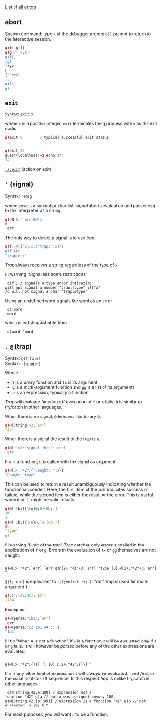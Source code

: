 <i class="fa fa-hand-o-right"></i> [List of all errors](/ref/error-list)


## abort

System command: type `\`  at the debugger prompt `q))` prompt to return to the interactive session.
```q
q)f:{g[]}
q)g:{'`xyz}
q)f[]
{g[]}
'xyz
@
{'`xyz}
::
q))\
q)
```


## `exit`

`Syntax`: `exit x`

where `x` is a positive integer, `exit` terminates the q process with `x` as the exit code.
```q
q)exit 0        / typical successful exit status
..

q)exit 42
guest@localhost:~$ echo $?
42
```
<i class="fa fa-hand-o-right"></i> [`.z.exit`](dotz/#zexit-action-on-exit) (action on exit)

## `'` (signal)

Syntax: `'emsg`

where `emsg` is a symbol or char list, _signal_ aborts evaluation and passes `msg` to the interpreter as a string.
```q
q)0N!0;'`err;0N!1
0
'err
```
The only way to detect a signal is to use _trap_.
```q
q)f:{@[{'x};x;{"trap:",x}]}
q)f`err
"trap:err"
```
_Trap_ always receives a string regardless of the type of `x`.

!!! warning "Signal has some restrictions"
    <pre><code class="language-q">
    q)f 1         / signals a type error indicating ' will not signal a number
    "trap:stype"
    q)f"a"        /q will not signal a char
    "trap:stype"
    </code></pre>
    Using an undefined word signals the word as an error
    <pre><code class="language-q">
    q)'word
    'word
    </code></pre>
    which is indistinguishable from
    <pre><code class="language-q">
    q)word
    'word
    </code></pre>


## `.` `@` (trap)

Syntax: `@[f;fx;e]`  
Syntax: `.[g;gg;e]`

Where

- `f` is a unary function and `fx` is its argument
- `g` is a multi-argument function and `gg` is a list of its arguments
- `e` is an expression, typically a function

_Trap_ will evaluate function `e` if evaluation of `f` or `g` fails. It is similar to try/catch in other languages.

When there is no signal, `@` behaves like binary `@`.
```q
q)@[string;42;`err]
"42"
```
When there is a signal the result of the trap is `e`.
```q
q)@[{'x};"signal this";`err]
`err
```
If `e` is a function, it is called with the signal as argument.
```q
q)@[2+;"42";{"Caught: ",x}]
"Caught: type"
```
This can be used to return a result unambiguously indicating whether the function succeeded. Here, the first item of the pair indicates success or failure, while the second item is either the result or the error. This is useful when `0` or `()` might be valid results. 
```q
q)@[(1b;){1+x}@;0;(0b;)]
1b
1
q)@[(1b;){1+x}@;`a;(0b;)]
0b
"type"
q)
```

!!! warning "Limit of the trap"
    _Trap_ catches only errors signalled in the applications of `f` or `g`. Errors in the evaluation of `fx` or `gg` themselves are not caught.
    <pre><code class="language-q">
    q)@[2+;"42";\`err]
    \`err
    q)@[2+;"42"+3;\`err]
    'type
      [0]  @[2+;"42"+3;\`err]
                    ^
    </code></pre>

`@[f;fx;e]` is equivalent to `.[f;enlist fx;e]`. "dot" trap is used for multi-argument `f`.
```q
q).[*;(42;42);`err]
1764
```
Examples:
```q
q)@[parse;"1b1";`err]
`err
q)@[parse;"22 1b1 44";::]
"1b1"
```

!!! tip "When e is not a function"
    If `e` is a function it will be evaluated _only_ if `f` or `g` fails. It will however be _parsed_ before any of the other expressions are evaluated.
    <pre><code class="language-q">
    q)@[2+;"42";{)}]
    ')
      [0]  @[2+;"42";{)}]
                      ^
    </code></pre>
    If `e` is any _other_ kind of expression it will _always_ be evaluated – and _first_, in the usual right-to-left sequence. In this respect _trap_ is unlike try/catch in other languages. 
    <pre><code class="language-q">
    q)@[string;42;a:100] / expression not a function
    "42"
    q)a // but a was assigned anyway
    100
    q)@[string;42;{b::99}] / expression is a function
    "42"
    q)b // not evaluated
    'b
      [0]  b
           ^
    </code></pre>
    For most purposes, you will want `e` to be a function.

<!-- 
## Errors
<div class="kx-compact" markdown="1">

### Runtime errors

error | example | explanation 
------|---------|-------------
`access` | | attempt to read files above directory, run system commands or failed usr/pwd
`accp` | | tried to accept an incoming TCP/IP connection but failed to do so
`adict` | `d[::]:x` | blocked assignment (`'nyi`)
`arch` | | attempt to load file of wrong endian format
`assign` | `cos:12` | attempt to reuse a reserved word
`badtail` | | incomplete transaction at end of logfile, get good (count;length) with `-11!(-2;`:file)`
`cast` | `` `sym$`xxx`` | attempt to enumerate invalid value (`` `xxx`` not in sym in example)
`char` | |invalid character
`conn`  | | too many incoming connections (1022 max)
`constants` | too many constants (max 96)
`cores` | too many cores
`d8`  | | the log had a partial transaction at the end but q couldn’t truncate the file.
`domain` | `!-1` | out of domain
`elim` | | more than 57 distinct enumerations
`from` | `select a b` | badly formed select statement
`glim` | | limit on number of vectors with a `` `g#`` attribute (unlimited since 3.2)
`globals` | | too many global variables (32 max)
`host` | | unlicensed host
`hwr` | | handle write error, can’t write inside a `peach`
`insert` |     |               attempt to insert a record with a key that already exists
`k4.lic` | k4.lic file not found, check `QHOME`and `QLIC`
`length` |       `()+!1` | incompatible lengths
`limit` | `0W#2` | tried to generate a list longer than 2,000,000,000
`locals` | | too many local variables (24 max)
`loop` | `a::a` | dependency or transitive closure loop
`mismatch` |     |             columns that can't be aligned for R,R or K,K
`mlim` | | limit on number of concurrently mapped nested vectors, currently 65530
`noamend` |  | can't change global state inside an amend
`nosocket` | | can only open/use sockets in main thread
`noupdate` | | update not allowed when using negative port number
`nyi` | | not yet implemented
`os` | | ==operating system error== _or_ unlicenced operating system
`params` | | too many parameters (8 max)
`parse` | | invalid syntax
`part` | | something wrong with the partitions in the HDB
`path too long`| (`$":",1000#"a") set 1 2 3 | file path length exceeded
`pl` | | `peach` can't handle parallel lambdas (2.3 only)
`Q7` | | nyi op on file nested array
`rank` | `+[2;3;4]` | invalid rank or valence
`rb` | | encountered a problem whilse doing a blocking read
`s-fail` | `` `s#2 1`` | cannot apply `` `s#`` to data (not ascending values)
`splay` | | nyi op on splayed table
`srv` | | attempt to use client-only license in server mode 
`stack` | `{.z.s[]}[]` | ran out of stack space
`step` | | attempt to upsert into stepped (`` `s#``) dictionary
`stop` | | user interrupt (Ctrl-c) or time limit (`-T`)
`stype` |  `'42` | invalid type used to signal
`threadview` |  |  views can only be calculated from the main thread
`trunc` | | the log had a partial transaction at the end but q couldn’t truncate the file
`type` | `til 2.2` | wrong type
`type/attr error amending file` | | direct update on disk for this type or attribute is not allowed
`u-fail` | `` `u#1 1`` | cannot apply `` `u#`` to data (not unique values)
`unmappable` | | when saving partitioned data, each column must be mappable
`upd` | | version of kdb+ more recent than license update date
`user` | | unlicensed user
`value` | | no value
`vd1` | | attempted multithread update
`view` | | trying to re-assign a view to something else
`wha` | | invalid system date
`wsfull` | | malloc failed, ran out of swap (or addressability on 32-bit), or hit `-w` limit
`XXX` | |  value error (`XXX` undefined)
`XXX` | `read0`:invalidname.txt` | from addr, close, conn, p(from -p), snd, rcv or invalid filename
`XXX:YYY` | | `XXX` is from kdb+, `YYY` from the OS
</div>

### System errors (file and IPC) 

<div class="kx-compact" markdown="1">

| error | example | explanation |
|-------|---------|-------------|
| `XXX:YYY` | ``read0`:invalidname.txt`` | `XXX` is from kdb+, `YYY` from the OS |

`XXX` from addr, close, conn, p (from `-p`), snd, rcv or (invalid) filename
</div>


### Parse errors (execute or load)

<div class="kx-compact" markdown="1">

| error | example | explanation |
|-------|---------|-------------|
| `[({])}"` | `count abc"` | open paren, bracket, brace or double-quote
| `branch` | | a branch (`if`; `do`; `while`; `$[.;.;.]`) more than 255 byte codes away |
| `char` |     |                invalid character |
| `constants` | |               too many constants (max 96) |
| `globals` |    |              too many global variables (32 max) |
| `locals` |      |             too many local variables (24 max) |
| `params` |       |            too many parameters (8 max) |

</div>

### License errors

<div class="kx-compact" markdown="1">

| error    | explanation                                                 |
|----------|-------------------------------------------------------------|
| `cores`  | too many cores                                              |
| `exp`    | expiry date passed                                          |
| `host`   | unlicensed host                                             |
| `k4.lic` | k4.lic file not found, check `QHOME`/`QLIC`                 |
| `os`     | unlicensed OS                                               |
| `srv`    | attempt to use client-only license in server mode           |
| `upd`    | attempt to use version of kdb+ more recent than update date |
| `user`   | unlicensed user                                             |
| `wha`    | invalid system date                                         |

</div>
 -->